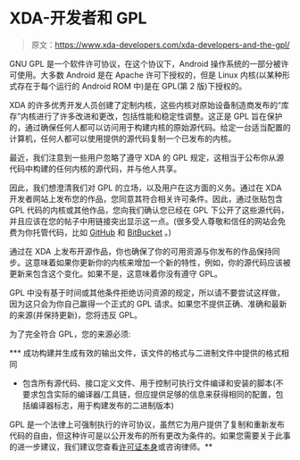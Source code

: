 # XDA-开发者和 GPL

> 原文：<https://www.xda-developers.com/xda-developers-and-the-gpl/>

GNU GPL 是一个软件许可协议，在这个协议下，Android 操作系统的一部分被许可使用。大多数 Android 是在 Apache 许可下授权的，但是 Linux 内核(以某种形式存在于每个运行的 Android ROM 中)是在 GPL(第 2 版)下授权的。

XDA 的许多优秀开发人员创建了定制内核，这些内核对原始设备制造商发布的“库存”内核进行了许多改进和更改，包括性能和稳定性调整。这正是 GPL 旨在保护的，通过确保任何人都可以访问用于构建内核的原始源代码。给定一台适当配置的计算机，任何人都可以使用提供的源代码复制一个已发布的内核。

最近，我们注意到一些用户忽略了遵守 XDA 的 GPL 规定，这相当于公布你从源代码中构建的任何内核的源代码，并与他人共享。

因此，我们想澄清我们对 GPL 的立场，以及用户在这方面的义务。通过在 XDA 开发者网站上发布您的作品，您同意其符合相关许可条件。因此，通过张贴包含 GPL 代码的内核或其他作品，您向我们确认您已经在 GPL 下公开了这些源代码，并且应该在您的帖子中用链接突出显示这一点。(很多受人尊敬和信任的网站会免费为你托管代码，比如 [GitHub](https://github.com/) 和 [BitBucket](https://bitbucket.org/) 。)

通过在 XDA 上发布开源作品，你也确保了你的可用资源与你发布的作品保持同步。这意味着如果你更新你的内核来增加一个新的特性，例如，你的源代码应该被更新来包含这个变化。如果不是，这意味着你没有遵守 GPL。

GPL 中没有基于时间或其他条件拒绝访问资源的规定，所以请不要尝试这样做，因为这只会为你自己赢得一个正式的 GPL 请求。如果您不提供正确、准确和最新的来源(并保持更新)，您将违反 GPL。

为了完全符合 GPL，您的来源必须:

 ***   成功构建并生成有效的输出文件，该文件的格式与二进制文件中提供的格式相同
*   包含所有源代码、接口定义文件、用于控制可执行文件编译和安装的脚本(不要求包含实际的编译器/工具链，但应提供足够的信息来获得相同的配置，包括编译器标志，用于构建发布的二进制版本)

GPL 是一个法律上可强制执行的许可协议，虽然它为用户提供了复制和重新发布代码的自由，但这种许可是以公开发布的所有更改为条件的。如果您需要关于此事的进一步建议，我们建议您查看[许可证本身](http://www.gnu.org/licenses/gpl-2.0.html)或咨询律师。**
